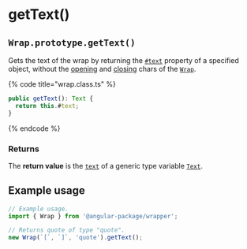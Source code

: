 # getText()

## `Wrap.prototype.getText()`

Gets the text of the wrap by returning the [`#text`](../../properties/text.md) property of a specified object, without the [opening](../../accessors/opening.md) and [closing](../../accessors/closing.md) chars of the [`Wrap`](broken-reference).

{% code title="wrap.class.ts" %}
```typescript
public getText(): Text {
  return this.#text;
}
```
{% endcode %}

### Returns

The **return value** is the [`text`](../../accessors/text.md) of a generic type variable [`Text`](../../generic-type-variables.md#wrap-less-than...-text-...greater-than).

## Example usage

```typescript
// Example usage.
import { Wrap } from '@angular-package/wrapper';

// Returns quote of type "quote".
new Wrap(`[`, `]`, 'quote').getText();
```
